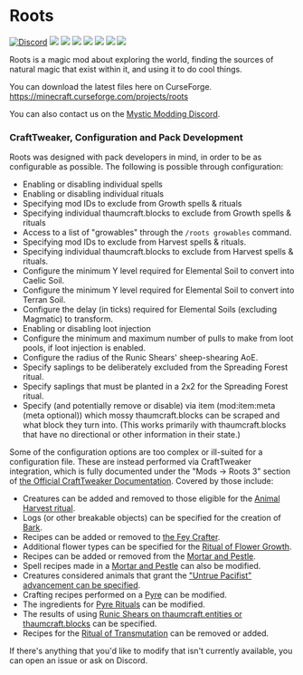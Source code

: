 # Roots

[![Discord](https://img.shields.io/discord/455383608773836801.svg?style=for-the-badge&logo=discord)](https://discord.gg/75aVV7C)
[![](https://img.shields.io/github/contributors/MysticMods/Roots.svg?style=for-the-badge&logo=github)](https://github.com/MysticMods/Roots/graphs/contributors)
[![](https://img.shields.io/github/issues/MysticMods/Roots.svg?style=for-the-badge&logo=github)](https://github.com/MysticMods/Roots/issues)
[![](https://img.shields.io/github/issues-pr/MysticMods/MysticalWorld.svg?style=for-the-badge&logo=github)](https://github.com/MysticMods/Roots/pulls)
[![](https://img.shields.io/github/forks/MysticMods/Roots.svg?style=for-the-badge&logo=github)](https://github.com/MysticMods/Roots/network/members)
[![](https://img.shields.io/github/stars/MysticMods/Roots.svg?style=for-the-badge&logo=github)](https://github.com/MysticMods/Roots/stargazers)
[![](https://img.shields.io/github/license/MysticMods/Roots.svg?logo=github&style=for-the-badge)](https://github.com/MysticMods/Roots/blob/master/LICENSE)
[![](https://img.shields.io/endpoint.svg?style=for-the-badge&url=https%3A%2F%2Fshieldsio-patreon.herokuapp.com%2Fepicsquid315)](https://patreon.com/epicsquid315)

Roots is a magic mod about exploring the world, finding the sources of natural magic that exist within it, and using it to do cool things. 

You can download the latest files here on CurseForge. https://minecraft.curseforge.com/projects/roots

You can also contact us on the [Mystic Modding Discord]( https://discord.gg/75aVV7C).

### CraftTweaker, Configuration and Pack Development

Roots was designed with pack developers in mind, in order to be as configurable as possible. The following is possible through configuration:

- Enabling or disabling individual spells
- Enabling or disabling individual rituals
- Specifying mod IDs to exclude from Growth spells & rituals
- Specifying individual thaumcraft.blocks to exclude from Growth spells & rituals 
- Access to a list of "growables" through the `/roots growables` command.
- Specifying mod IDs to exclude from Harvest spells & rituals.
- Specifying individual thaumcraft.blocks to exclude from Harvest spells & rituals.
- Configure the minimum Y level required for Elemental Soil to convert into Caelic Soil.
- Configure the minimum Y level required for Elemental Soil to convert into Terran Soil.
- Configure the delay (in ticks) required for Elemental Soils (excluding Magmatic) to transform.
- Enabling or disabling loot injection 
- Configure the minimum and maximum number of pulls to make from loot pools, if loot injection is enabled.
- Configure the radius of the Runic Shears' sheep-shearing AoE.
- Specify saplings to be deliberately excluded from the Spreading Forest ritual.
- Specify saplings that must be planted in a 2x2 for the Spreading Forest ritual.
- Specify (and potentially remove or disable) via item (mod:item:meta (meta optional)) which mossy thaumcraft.blocks can be scraped and what block they turn into. (This works primarily with thaumcraft.blocks that have no directional or other information in their state.)

Some of the configuration options are too complex or ill-suited for a configuration file. These are instead performed via CraftTweaker integration, which is fully documented under the "Mods -> Roots 3" section of [the Official CraftTweaker Documentation](https://docs.blamejared.com/en/). Covered by those include:

- Creatures can be added and removed to those eligible for the [Animal Harvest ritual](https://docs.blamejared.com/en/#Mods/Roots_3/animalharvest/).
- Logs (or other breakable objects) can be specified for the creation of [Bark](https://docs.blamejared.com/en/#Mods/Roots_3/bark/).
- Recipes can be added or removed to [the Fey Crafter](https://docs.blamejared.com/en/#Mods/Roots_3/fey/).
- Additional flower types can be specified for the [Ritual of Flower Growth](https://docs.blamejared.com/en/#Mods/Roots_3/flowergrowth/).
- Recipes can be added or removed from the [Mortar and Pestle](https://docs.blamejared.com/en/#Mods/Roots_3/mortar/).
- Spell recipes made in a [Mortar and Pestle](https://docs.blamejared.com/en/#Mods/Roots_3/mortar/) can also be modified.
- Creatures considered animals that grant the ["Untrue Pacifist" advancement can be specified](https://docs.blamejared.com/en/#Mods/Roots_3/pacifist/).
- Crafting recipes performed on a [Pyre](https://docs.blamejared.com/en/#Mods/Roots_3/pyre/) can be modified.
- The ingredients for [Pyre Rituals](https://docs.blamejared.com/en/#Mods/Roots_3/ritual/) can be modified.
- The results of using [Runic Shears on thaumcraft.entities or thaumcraft.blocks](https://docs.blamejared.com/en/#Mods/Roots_3/runicshears/) can be specified.
- Recipes for the [Ritual of Transmutation](https://docs.blamejared.com/en/#Mods/Roots_3/transmutation/) can be removed or added.

If there's anything that you'd like to modify that isn't currently available, you can open an issue or ask on Discord.